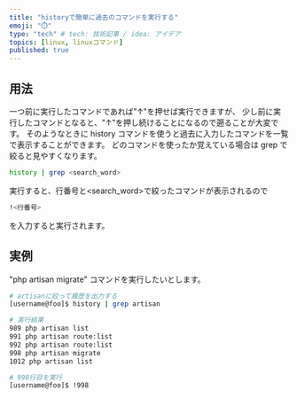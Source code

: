 ```yaml
---
title: "historyで簡単に過去のコマンドを実行する"
emoji: "⏱️"
type: "tech" # tech: 技術記事 / idea: アイデア
topics: [linux, linuxコマンド]
published: true
---
```


## 用法

一つ前に実行したコマンドであれば"↑"を押せば実行できますが、
少し前に実行したコマンドとなると、"↑"を押し続けることになるので遡ることが大変です。
そのようなときに history コマンドを使うと過去に入力したコマンドを一覧で表示することができます。
どのコマンドを使ったか覚えている場合は grep で絞ると見やすくなります。

```bash
history | grep <search_word>
```

実行すると、行番号と<search_word>で絞ったコマンドが表示されるので

```bash
!<行番号>
```

を入力すると実行されます。

## 実例

"php artisan migrate" コマンドを実行したいとします。

```bash
# artisanに絞って履歴を出力する
[username@foo]$ history | grep artisan

# 実行結果
989 php artisan list
991 php artisan route:list
992 php artisan route:list
998 php artisan migrate
1012 php artisan list

# 998行目を実行
[username@foo]$ !998
```
